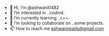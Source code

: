 - 👋 Hi, I’m @ashwani0482
- 👀 I’m interested in ..codind.
- 🌱 I’m currently learning ..c++.
- 💞️ I’m looking to collaborate on ..some projects.
- 📫 How to reach me ashwanireads@gmail.com

<!---
ashwani0482/ashwani0482 is a ✨ special ✨ repository because its `README.md` (this file) appears on your GitHub profile.
You can click the Preview link to take a look at your changes.
--->
